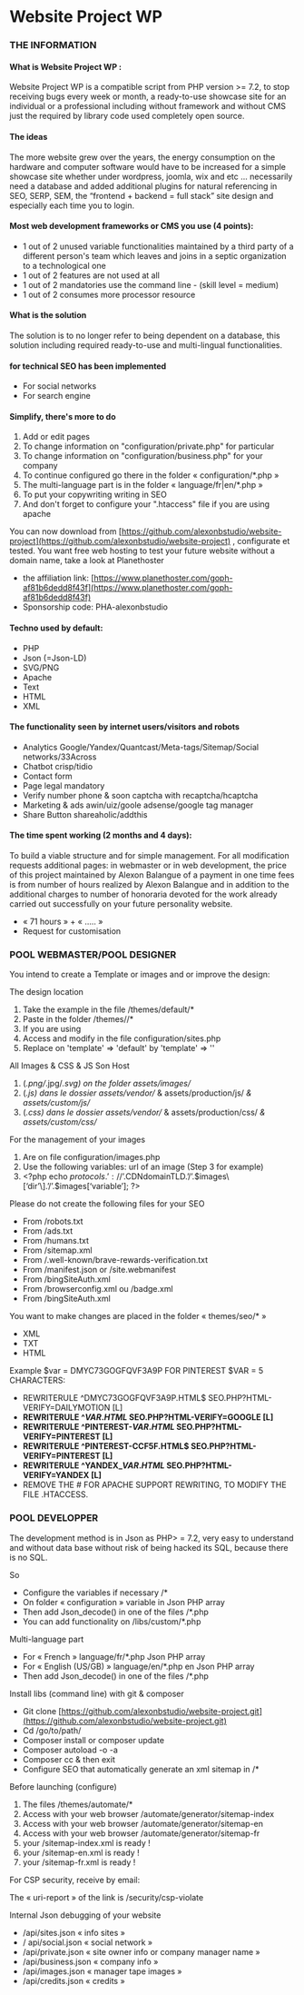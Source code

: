 # Website Project WP

### THE INFORMATION

#### What is Website Project WP :

Website Project WP is a compatible script from PHP version &gt;= 7.2, to stop receiving bugs every week or month, a ready-to-use showcase site for an individual or a professional including without framework and without CMS just the required by library code used completely open source.

#### The ideas

The more website grew over the years, the energy consumption on the hardware and computer software would have to be increased for a simple showcase site whether under wordpress, joomla, wix and etc ... necessarily need a database and added additional plugins for natural referencing in SEO, SERP, SEM, the “frontend + backend = full stack” site design and especially each time you to login.

#### Most web development frameworks or CMS you use \(4 points\):

* 1 out of 2 unused variable functionalities maintained by a third party of a different person's team which leaves and joins in a septic organization to a technological one
* 1 out of 2 features are not used at all
* 1 out of 2 mandatories use the command line - \(skill level = medium\)
* 1 out of 2 consumes more processor resource

#### What is the solution

The solution is to no longer refer to being dependent on a database, this solution including required ready-to-use and multi-lingual functionalities.

#### for technical SEO has been implemented

* For social networks
* For search engine

#### Simplify, there's more to do

1. Add or edit pages
2. To change information on "configuration/private.php" for particular
3. To change information on "configuration/business.php" for your company
4. To continue configured go there in the folder « configuration/\*.php »
5. The multi-language part is in the folder « language/fr\|en/\*.php »
6. To put your copywriting writing in SEO
7. And don't forget to configure your ".htaccess" file if you are using apache

You can now download from [https://github.com/alexonbstudio/website-project](https://github.com/alexonbstudio/website-project) , configurate et tested. You want free web hosting to test your future website without a domain name, take a look at Planethoster

* the affiliation link: [https://www.planethoster.com/goph-af81b6dedd8f43f](https://www.planethoster.com/goph-af81b6dedd8f43f)
* Sponsorship code: PHA-alexonbstudio

#### Techno used by default:

* PHP
* Json \(=Json-LD\)
* SVG/PNG
* Apache
* Text
* HTML
* XML

#### The functionality seen by internet users/visitors and robots

* Analytics Google/Yandex/Quantcast/Meta-tags/Sitemap/Social networks/33Across
* Chatbot crisp/tidio
* Contact form
* Page legal mandatory
* Verify number phone & soon captcha with recaptcha/hcaptcha
* Marketing & ads awin/uiz/goole adsense/google tag manager
* Share Button shareaholic/addthis

#### The time spent working \(2 months and 4 days\):

To build a viable structure and for simple management. For all modification requests additional pages: in webmaster or in web development, the price of this project maintained by Alexon Balangue of a payment in one time fees is from number of hours realized by Alexon Balangue and in addition to the additional charges to number of honoraria devoted for the work already carried out successfully on your future personality website.

* « 71 hours » + « ….. »
* Request for customisation

### POOL WEBMASTER/POOL DESIGNER

You intend to create a Template or images and or improve the design:

The design location

1. Take the example in the file /themes/default/\*
2. Paste in the folder /themes//\*
3. If you are using 
4. Access and modify in the file configuration/sites.php
5. Replace on 'template' =&gt; 'default' by 'template' =&gt; ''

All Images & CSS & JS Son Host

1. \(_.png/_.jpg/_.svg\) on the folder assets/images/_
2. \(_.js\) dans le dossier assets/vendor/_ & assets/production/js/ _& assets/custom/js/_
3. \(_.css\) dans le dossier assets/vendor/_ & assets/production/css/ _& assets/custom/css/_

For the management of your images

1. Are on file configuration/images.php
2. Use the following variables: url of an image \(Step 3 for example\)
3. &lt;?php echo $protocols.’://’.$CDNdomainTLD.’/’.$images\[‘dir’\].’/’.$images\[‘variable’\]; ?&gt;

Please do not create the following files for your SEO

* From /robots.txt
* From /ads.txt
* From /humans.txt
* From /sitemap.xml
* From /.well-known/brave-rewards-verification.txt
* From /manifest.json or /site.webmanifest
* From /bingSiteAuth.xml
* From /browserconfig.xml ou /badge.xml
* From /bingSiteAuth.xml

You want to make changes are placed in the folder « themes/seo/\* »

* XML
* TXT
* HTML

Example $var = DMYC73GOGFQVF3A9P FOR PINTEREST $VAR = 5 CHARACTERS:

* REWRITERULE ^DMYC73GOGFQVF3A9P.HTML$ SEO.PHP?HTML-VERIFY=DAILYMOTION \[L\]
* **REWRITERULE ^$VAR.HTML$ SEO.PHP?HTML-VERIFY=GOOGLE \[L\]**
* **REWRITERULE ^PINTEREST-$VAR.HTML$ SEO.PHP?HTML-VERIFY=PINTEREST \[L\]**
* **REWRITERULE ^PINTEREST-CCF5F.HTML$ SEO.PHP?HTML-VERIFY=PINTEREST \[L\]**
* **REWRITERULE ^YANDEX\_$VAR.HTML$ SEO.PHP?HTML-VERIFY=YANDEX \[L\]**
* REMOVE THE \# FOR APACHE SUPPORT REWRITING, TO MODIFY THE FILE .HTACCESS.

### POOL DEVELOPPER

The development method is in Json as PHP&gt; = 7.2, very easy to understand and without data base without risk of being hacked its SQL, because there is no SQL.

So

* Configure the variables if necessary /\*
* On folder « configuration » variable in Json PHP array
* Then add Json\_decode\(\) in one of the files /\*.php
* You can add functionality on /libs/custom/\*.php

Multi-language part

* For « French » language/fr/\*.php Json PHP array
* For « English \(US/GB\) » language/en/\*.php en Json PHP array
* Then add Json\_decode\(\) in one of the files /\*.php

Install libs \(command line\) with git & composer

* Git clone [https://github.com/alexonbstudio/website-project.git](https://github.com/alexonbstudio/website-project.git)
* Cd /go/to/path/
* Composer install or composer update
* Composer autoload -o -a
* Composer cc & then exit
* Configure SEO that automatically generate an xml sitemap in /\*

Before launching \(configure\)

1. The files /themes/automate/\*
2. Access with your web browser /automate/generator/sitemap-index
3. Access with your web browser /automate/generator/sitemap-en
4. Access with your web browser /automate/generator/sitemap-fr
5. your /sitemap-index.xml is ready !
6. your /sitemap-en.xml is ready !
7. your /sitemap-fr.xml is ready !

For CSP security, receive by email:

The « uri-report » of the link is /security/csp-violate

Internal Json debugging of your website

* /api/sites.json « info sites »
* / api/social.json « social network »
* /api/private.json « site owner info or company manager name »
* /api/business.json « company info »
* /api/images.json « manager tape images »
* /api/credits.json « credits »

